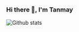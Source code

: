 

<!--
**tanmayaeron/tanmayaeron** is a ✨ _special_ ✨ repository because its `README.md` (this file) appears on your GitHub profile.

Here are some ideas to get you started:

- 🔭 I’m currently working on ...
- 🌱 I’m currently learning ...
- 👯 I’m looking to collaborate on ...
- 🤔 I’m looking for help with ...
- 💬 Ask me about ...
- 📫 How to reach me: ...
- 😄 Pronouns: ...
- ⚡ Fun fact: ...
-->

### Hi there 👋, I'm Tanmay
![Github stats](https://github-readme-stats.vercel.app/api?username=tanmayaeron&theme=dracula&show_icons=true&count_private=true)
<!-- ![Top Languages Card](https://github-readme-stats.vercel.app/api/top-langs/?username=tanmayaeron&layout=compact&theme=dark) -->
